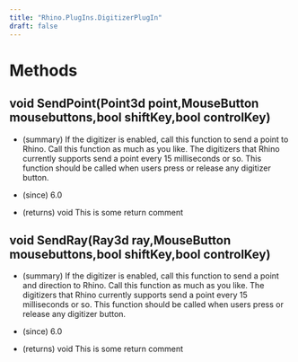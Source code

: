 ```yaml
---
title: "Rhino.PlugIns.DigitizerPlugIn"
draft: false
---
```


# Methods
## void SendPoint(Point3d point,MouseButton mousebuttons,bool shiftKey,bool controlKey)
- (summary) 
     If the digitizer is enabled, call this function to send a point to Rhino.
     Call this function as much as you like.  The digitizers that Rhino currently
     supports send a point every 15 milliseconds or so. This function should be
     called when users press or release any digitizer button.
     
- (since) 6.0
- (returns) void This is some return comment
## void SendRay(Ray3d ray,MouseButton mousebuttons,bool shiftKey,bool controlKey)
- (summary) 
     If the digitizer is enabled, call this function to send a point and direction to Rhino.
     Call this function as much as you like.  The digitizers that Rhino currently
     supports send a point every 15 milliseconds or so. This function should be
     called when users press or release any digitizer button.
     
- (since) 6.0
- (returns) void This is some return comment
